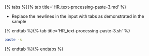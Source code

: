 {% tabs %}{% tab title='HR_text-processing-paste-3.md' %}

* Replace the newlines in the input with tabs as demonstrated in the sample

{% endtab %}{% tab title='HR_text-processing-paste-3.sh' %}

```sh
paste -s
```

{% endtab %}{% endtabs %}
